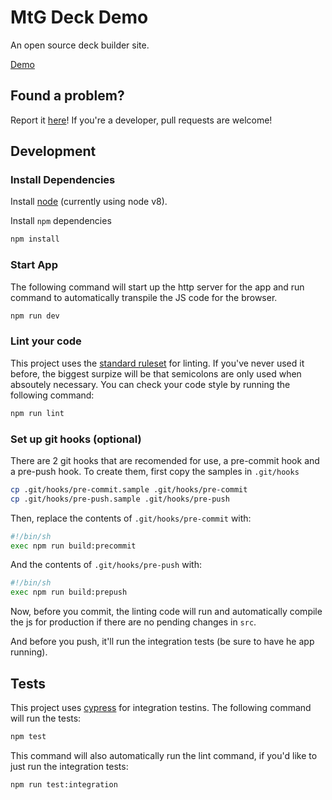 MtG Deck Demo
=============

An open source deck builder site.

[Demo](https://crookedneighbor.github.io/mtg-deck-builder-demo/)

## Found a problem?

Report it [here](https://github.com/crookedneighbor/mtg-deck-builder-demo/issues)! If you're a developer, pull requests are welcome!

## Development

### Install Dependencies

Install [node](https://nodejs.org/en/download/) (currently using node v8).

Install `npm` dependencies

```bash
npm install
```

### Start App

The following command will start up the http server for the app and run command to automatically transpile the JS code for the browser.

```bash
npm run dev
```

### Lint your code

This project uses the [standard ruleset](https://www.npmjs.com/package/standard) for linting. If you've never used it before, the biggest surpize will be that semicolons are only used when absoutely necessary. You can check your code style by running the following command:

```bash
npm run lint
```

### Set up git hooks (optional)

There are 2 git hooks that are recomended for use, a pre-commit hook and a pre-push hook. To create them, first copy the samples in `.git/hooks`

```bash
cp .git/hooks/pre-commit.sample .git/hooks/pre-commit
cp .git/hooks/pre-push.sample .git/hooks/pre-push
```

Then, replace the contents of `.git/hooks/pre-commit` with:

```bash
#!/bin/sh
exec npm run build:precommit
```

And the contents of `.git/hooks/pre-push` with:

```bash
#!/bin/sh
exec npm run build:prepush
```

Now, before you commit, the linting code will run and automatically compile the js for production if there are no pending changes in `src`.

And before you push, it'll run the integration tests (be sure to have he app running).

## Tests

This project uses [cypress](https://www.cypress.io/) for integration testins. The following command will run the tests:

```bash
npm test
```

This command will also automatically run the lint command, if you'd like to just run the integration tests:

```bash
npm run test:integration
```
